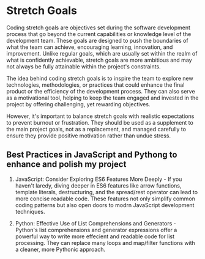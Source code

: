 
# Stretch Goals

Coding stretch goals are objectives set during the software development process that go beyond the current capabilities or knowledge level of the development team. These goals are designed to push the boundaries of what the team can achieve, encouraging learning, innovation, and improvement. Unlike regular goals, which are usually set within the realm of what is confidently achievable, stretch goals are more ambitious and may not always be fully attainable within the project's constraints.

The idea behind coding stretch goals is to inspire the team to explore new technologies, methodologies, or practices that could enhance the final product or the efficiency of the development process. They can also serve as a motivational tool, helping to keep the team engaged and invested in the project by offering challenging, yet rewarding objectives.

However, it's important to balance stretch goals with realistic expectations to prevent burnout or frustration. They should be used as a supplement to the main project goals, not as a replacement, and managed carefully to ensure they provide positive motivation rather than undue stress.

## Best Practices in JavaScript and Pythong to enhance and polish my project

1. JavaScript: Consider Exploring ES6 Features More Deeply - If you haven't laredy, diving deeper in ES6 features like arrow functions, template literals, destructuring, and the spread/rest operator can lead to more concise readable code. These features not only simplify common coding patterns but also open doors to modrn JavaScript development techniques.

2. Python: Effective Use of List Comprehensions and Generators - Python's list comprehensions and generator expressions offer a powerful way to write more effecient and readable code for list processing. They can replace many loops and map/filter functions with a cleaner, more Pythonic approach.
